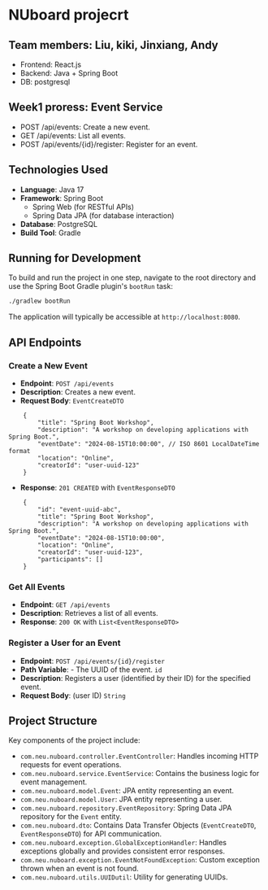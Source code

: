# NUboard projecrt
## Team members: Liu, kiki, Jinxiang, Andy

- Frontend: React.js
- Backend: Java + Spring Boot
- DB: postgresql

## Week1 proress: Event Service

- POST /api/events: Create a new event.
- GET /api/events: List all events.
- POST /api/events/{id}/register: Register for an event.

## Technologies Used

*   **Language**: Java 17
*   **Framework**: Spring Boot
    *   Spring Web (for RESTful APIs)
    *   Spring Data JPA (for database interaction)
*   **Database**: PostgreSQL
*   **Build Tool**: Gradle

## Running for Development

To build and run the project in one step, navigate to the root directory and use the Spring Boot Gradle plugin's `bootRun` task:

```bash
./gradlew bootRun
```
The application will typically be accessible at `http://localhost:8080`.

## API Endpoints

### Create a New Event

- **Endpoint**: `POST /api/events`
- **Description**: Creates a new event.
- **Request Body**: `EventCreateDTO`
```
    {
        "title": "Spring Boot Workshop",
        "description": "A workshop on developing applications with Spring Boot.",
        "eventDate": "2024-08-15T10:00:00", // ISO 8601 LocalDateTime format
        "location": "Online",
        "creatorId": "user-uuid-123"
    }
```
- **Response**: `201 CREATED` with `EventResponseDTO`
```
    {
        "id": "event-uuid-abc",
        "title": "Spring Boot Workshop",
        "description": "A workshop on developing applications with Spring Boot.",
        "eventDate": "2024-08-15T10:00:00",
        "location": "Online",
        "creatorId": "user-uuid-123",
        "participants": []
    }
```
### Get All Events

- **Endpoint**: `GET /api/events`
- **Description**: Retrieves a list of all events.
- **Response**: `200 OK` with `List<EventResponseDTO>`

### Register a User for an Event

- **Endpoint**: `POST /api/events/{id}/register`
- **Path Variable**: - The UUID of the event. `id`
- **Description**: Registers a user (identified by their ID) for the specified event.
- **Request Body**: (user ID) `String`

## Project Structure

Key components of the project include:

*   `com.neu.nuboard.controller.EventController`: Handles incoming HTTP requests for event operations.
*   `com.neu.nuboard.service.EventService`: Contains the business logic for event management.
*   `com.neu.nuboard.model.Event`: JPA entity representing an event.
*   `com.neu.nuboard.model.User`: JPA entity representing a user.
*   `com.neu.nuboard.repository.EventRepository`: Spring Data JPA repository for the `Event` entity.
*   `com.neu.nuboard.dto`: Contains Data Transfer Objects (`EventCreateDTO`, `EventResponseDTO`) for API communication.
*   `com.neu.nuboard.exception.GlobalExceptionHandler`: Handles exceptions globally and provides consistent error responses.
*   `com.neu.nuboard.exception.EventNotFoundException`: Custom exception thrown when an event is not found.
*   `com.neu.nuboard.utils.UUIDutil`: Utility for generating UUIDs.







